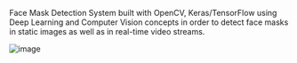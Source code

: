 Face Mask Detection System built with OpenCV, Keras/TensorFlow using Deep Learning and Computer Vision concepts in order to detect face masks in static images as well as in real-time video streams.

![image](https://github.com/user-attachments/assets/4f2839f5-97cd-4df9-adc0-10c91651762c)

